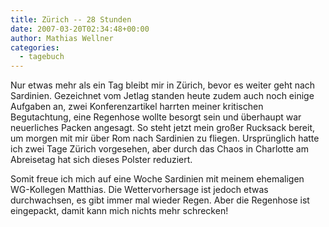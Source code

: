 ```yaml
---
title: Zürich -- 28 Stunden
date: 2007-03-20T02:34:48+00:00
author: Mathias Wellner
categories:
  - tagebuch
---
```

Nur etwas mehr als ein Tag bleibt mir in Zürich, bevor es weiter geht nach Sardinien. Gezeichnet vom Jetlag standen heute zudem auch noch einige Aufgaben an, zwei Konferenzartikel harrten meiner kritischen Begutachtung, eine Regenhose wollte besorgt sein und überhaupt war neuerliches Packen angesagt. So steht jetzt mein großer Rucksack bereit, um morgen mit mir über Rom nach Sardinien zu fliegen. Ursprünglich hatte ich zwei Tage Zürich vorgesehen, aber durch das Chaos in Charlotte am Abreisetag hat sich dieses Polster reduziert. 

Somit freue ich mich auf eine Woche Sardinien mit meinem ehemaligen WG-Kollegen Matthias. Die Wettervorhersage ist jedoch etwas durchwachsen, es gibt immer mal wieder Regen. Aber die Regenhose ist eingepackt, damit kann mich nichts mehr schrecken!